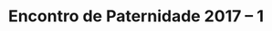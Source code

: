 ---
ID: 4853
title: 'Encontro de Paternidade 2017 &#8211; 1'
image-xl: ""
image-l: ""
image-sq-l: ""
image-sq-m: ""
post_excerpt: ""
layout: event
permalink: eventos/encontro-de-paternidade-2017-1
published: true
event:
  event_id: "91"
  event_slug: encontro-de-paternidade-2017-1
  event_owner: "2"
  event_status: "1"
  event_name: 'Encontro de Paternidade 2017 - 1'
  event_start_time: 00:00:00
  event_end_time: 00:00:00
  event_start_date: 2017-08-05
  event_end_date: 2017-08-06
  post_content: ""
  event_rsvp: "0"
  event_spaces: null
  location_id: "4"
  recurrence_id: null
  event_category_id: null
  event_attributes: 'a:1:{s:22:"wpcf-gn_post_destaques";s:17:"destaque_novidade";}'
  event_date_created: 2017-02-20 11:01:19
  event_date_modified: 2017-02-20 11:29:40
  recurrence: "0"
  recurrence_interval: null
  recurrence_freq: null
  recurrence_byday: null
  recurrence_byweekno: null
  blog_id: null
  group_id: "0"
  post_id: "4853"
  event_all_day: "1"
  event_private: "0"
  recurrence_days: "0"
  event_rsvp_date: null
  event_rsvp_time: 00:00:00
  event_rsvp_spaces: null
  recurrence_rsvp_days: null
categories: ""
tags: ""
author: ""
wpcf-gn_post_destaques:
  - destaque_novidade
post_date: 2017-02-20 11:01:19
---